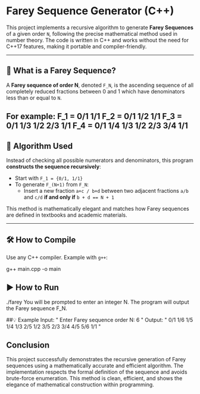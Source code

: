 # Farey Sequence Generator (C++)

This project implements a recursive algorithm to generate **Farey Sequences** of a given order `N`, following the precise mathematical method used in number theory. The code is written in C++ and works without the need for C++17 features, making it portable and compiler-friendly.

---

## 📘 What is a Farey Sequence?

A **Farey sequence of order N**, denoted `F_N`, is the ascending sequence of all completely reduced fractions between 0 and 1 which have denominators less than or equal to `N`.

For example:
F_1 = 0/1 1/1
F_2 = 0/1 1/2 1/1
F_3 = 0/1 1/3 1/2 2/3 1/1
F_4 = 0/1 1/4 1/3 1/2 2/3 3/4 1/1
---

## 🧠 Algorithm Used

Instead of checking all possible numerators and denominators, this program **constructs the sequence recursively**:

- Start with `F_1 = {0/1, 1/1}`
- To generate `F_(N+1)` from `F_N`:
  - Insert a new fraction `a+c / b+d` between two adjacent fractions `a/b` and `c/d` **if and only if** `b + d == N + 1`

This method is mathematically elegant and matches how Farey sequences are defined in textbooks and academic materials.

---

## 🛠️ How to Compile

Use any C++ compiler. Example with `g++`:

g++ main.cpp -o main

## ▶️ How to Run
./farey
You will be prompted to enter an integer N. The program will output the Farey sequence F_N.

##💡 Example
Input: " Enter Farey sequence order N: 6 "
Output: " 0/1 1/6 1/5 1/4 1/3 2/5 1/2 3/5 2/3 3/4 4/5 5/6 1/1 "

## Conclusion
This project successfully demonstrates the recursive generation of Farey sequences using a mathematically accurate and efficient algorithm. 
The implementation respects the formal definition of the sequence and avoids brute-force enumeration. 
This method is clean, efficient, and shows the elegance of mathematical construction within programming.


